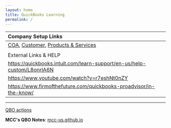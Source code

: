 ```yaml
---
layout: home
title: QuickBooks Learning
permalink: /
---
```




|Company Setup Links|
|:-|
|[COA](/345-company-set-up.md), [Customer](/345-company-set-up.md), [Products & Services](/345-company-set-up.md)|
||
|External Links & HELP|
|https://quickbooks.intuit.com/learn-support/en-us/help-custom/L8onrlA6N|
|https://www.youtube.com/watch?v=r7eshNt0nZY|
|https://www.firmofthefuture.com/quickbooks-proadvisor/in-the-know/|

---

[QBO actions](https://github.com/mcc-us/qbo/actions)  

**MCC's QBO Notes**: [mcc-us.github.io](https://mcc-us.github.io)
